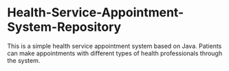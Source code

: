 # Health-Service-Appointment-System-Repository

This is a simple health service appointment system based on Java.  Patients can make appointments with different types of health professionals through the system.
